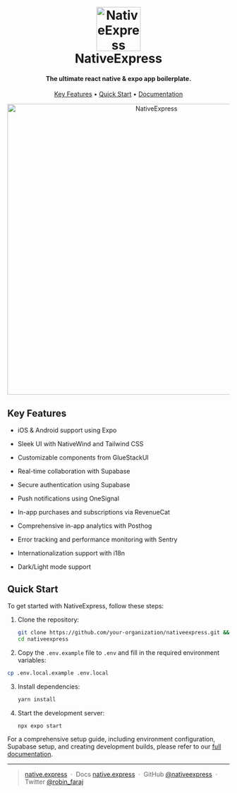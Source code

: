 
<h1 align="center">
  <br>
  <a href="https://native.express"><img src="https://www.native.express/icon.png" alt="NativeExpress" width="100"></a>
  <br>
  NativeExpress
  <br>
</h1>

<h4 align="center">The ultimate react native & expo app boilerplate.</h4>

<p align="center">
  <a href="#key-features">Key Features</a> •
  <a href="#quick.start">Quick Start</a> •
  <a href="https://docs.native.express">Documentation</a>
</p>

<div align="center">
<a href="https://native.express"><img src="https://native.express/opengraph-image.png" alt="NativeExpress" width="660"></a>
</div>

## Key Features

* iOS & Android support using Expo

* Sleek UI with NativeWind and Tailwind CSS

* Customizable components from GlueStackUI

* Real-time collaboration with Supabase

* Secure authentication using Supabase

* Push notifications using OneSignal

* In-app purchases and subscriptions via RevenueCat

* Comprehensive in-app analytics with Posthog

* Error tracking and performance monitoring with Sentry

* Internationalization support with i18n

* Dark/Light mode support

## Quick Start

To get started with NativeExpress, follow these steps:

1. Clone the repository:

   ```bash
   git clone https://github.com/your-organization/nativeexpress.git &&
   cd nativeexpress
   ```
   
2. Copy the `.env.example` file to `.env` and fill in the required environment variables:
```bash
cp .env.local.example .env.local
```

3. Install dependencies:

   ```bash
   yarn install
   ```

4. Start the development server:

   ```bash
   npx expo start
   ```

For a comprehensive setup guide, including environment configuration, Supabase setup, and creating development builds, please refer to our [full documentation](https://docs.native.express).

---

> [native.express](https://native.express) &nbsp;&middot;&nbsp;
> Docs [native.express](https://docs.native.express) &nbsp;&middot;&nbsp;
> GitHub [@nativeexpress](https://github.com/robinfaraj/nativeexpress) &nbsp;&middot;&nbsp;
> Twitter [@robin_faraj](https://twitter.com/robin_faraj)

